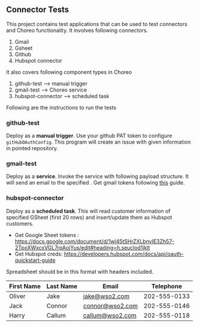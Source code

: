 ## Connector Tests 

This project contains test applications that can be used to test connectors and Choreo functionality. It involves following connectors. 

1. Gmail 
2. Gsheet
3. Github 
4. Hubspot connector 

It also covers following component types in Choreo 

1. github-test --> manual trigger
2. gmail-test --> Choreo service
3. hubspot-connector --> scheduled task 


Following are the instructions to run the tests

### github-test 

Deploy as a **manual trigger**.
Use your github PAT token to configure `gitHubOAuthConfig`. This program will create an issue with given information in pointed repository.

### gmail-test

Deploy as a **service**.
Invoke the service with following payload structure. It will send an email to the specified . Get gmail tokens following [this](https://docs.google.com/document/d/1wl45tSHrZXLbnvIE3Zh57-2TpoXWxcxVGL7rpAojYus/edit#heading=h.seuclod1jklt) guide. 


### hubspot-connector

Deploy as a **scheduled task**. 
This will read customer information of specified GSheet (first 20 rows) and insert/update them as Hubspot customers. 

* Get Google Sheet tokens : https://docs.google.com/document/d/1wl45tSHrZXLbnvIE3Zh57-2TpoXWxcxVGL7rpAojYus/edit#heading=h.seuclod1jklt
* Get Hubspot creds: https://developers.hubspot.com/docs/api/oauth-quickstart-guide

Spreadsheet should be in this format with headers included. 


| First Name | Last Name | Email           | Telephone    |
| ---------- | --------- | --------------- | ------------ |
| Oliver     | Jake      | jake@wso2.com   | 202-555-0133 |
| Jack       | Connor    | connor@wso2.com | 202-555-0146 |
| Harry      | Callum    | callum@wso2.com | 202-555-0118 |







